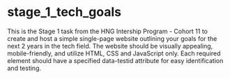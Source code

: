 # stage_1_tech_goals
 This is the Stage 1 task from the HNG Intership Program - Cohort 11 to create and host a simple single-page website outlining your goals for the next 2 years in the tech field. The website should be visually appealing, mobile-friendly, and utilize HTML, CSS and JavaScript only. Each required element should have a specified data-testid attribute for easy identification and testing.

